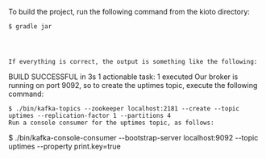 To build the project, run the following command from the kioto directory:

```
$ gradle jar
 

 

If everything is correct, the output is something like the following:

```
BUILD SUCCESSFUL in 3s
1 actionable task: 1 executed
Our broker is running on port 9092, so to create the uptimes topic, execute the following command:
```
$ ./bin/kafka-topics --zookeeper localhost:2181 --create --topic 
uptimes --replication-factor 1 --partitions 4
Run a console consumer for the uptimes topic, as follows:
```
$ ./bin/kafka-console-consumer --bootstrap-server localhost:9092 
--topic uptimes --property print.key=true
